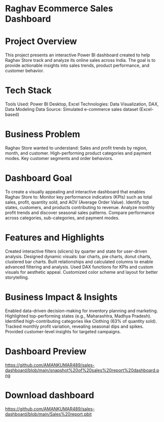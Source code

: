 # Raghav Ecommerce Sales Dashboard

# Project Overview
 This project presents an interactive Power BI dashboard created to help Raghav Store track and analyze its online sales across India. The    goal is to provide actionable insights into sales trends, product performance, and customer behavior.

# Tech Stack
  Tools Used: Power BI Desktop, Excel
  Technologies: Data Visualization, DAX, Data Modeling
  Data Source: Simulated e-commerce sales dataset (Excel-based)

# Business Problem
  Raghav Store wanted to understand:
  Sales and profit trends by region, month, and customer.
  High-performing product categories and payment modes.
  Key customer segments and order behaviors.

# Dashboard Goal
  To create a visually appealing and interactive dashboard that enables Raghav Store to:
  Monitor key performance indicators (KPIs) such as total sales, profit, quantity sold, and AOV (Average Order Value).
  Identify top states, customers, and products contributing to revenue.
  Analyze monthly profit trends and discover seasonal sales patterns.
  Compare performance across categories, sub-categories, and payment modes.

# Features and Highlights
  Created interactive filters (slicers) by quarter and state for user-driven analysis.
  Designed dynamic visuals: bar charts, pie charts, donut charts, clustered bar charts.
  Built relationships and calculated columns to enable advanced filtering and analysis.
  Used DAX functions for KPIs and custom visuals for aesthetic appeal.
  Customized color scheme and layout for better storytelling.

# Business Impact & Insights
  Enabled data-driven decision-making for inventory planning and marketing.
  Highlighted top-performing states (e.g., Maharashtra, Madhya Pradesh).
  Identified high-contributing categories like Clothing (63% of quantity sold).
  Tracked monthly profit variation, revealing seasonal dips and spikes.
  Provided customer-level insights for targeted campaigns.
 
# Dashboard Preview
  https://github.com/AMANKUMAR489/sales-dashboard/blob/main/snapshot%20of%20sales%20report%20dashboard.png
  
# Download dashboard
  https://github.com/AMANKUMAR489/sales-dashboard/blob/main/Sales%20report.pbit
  
  
